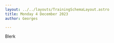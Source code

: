 ---layout: ../../layouts/TrainingSchemaLayout.astrotitle: Monday 4 December 2023author: Georges---Blerk